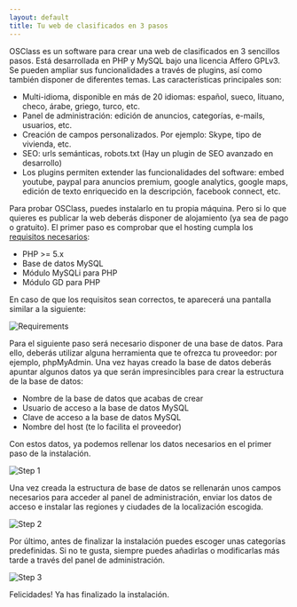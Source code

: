 ```yaml
---
layout: default
title: Tu web de clasificados en 3 pasos
---
```


OSClass es un software para crear una web de clasificados en 3 sencillos pasos. 
Está desarrollada en PHP y MySQL bajo una licencia Affero GPLv3. 
Se pueden ampliar sus funcionalidades a través de plugins, así como también disponer de diferentes temas. Las características principales son:

* Multi-idioma, disponible en más de 20 idiomas: español, sueco, lituano, checo, árabe, griego, turco, etc.
* Panel de administración: edición de anuncios, categorías, e-mails, usuarios, etc.
* Creación de campos personalizados. Por ejemplo: Skype, tipo de vivienda, etc.
* SEO: urls semánticas, robots.txt (Hay un plugin de SEO avanzado en desarrollo)
* Los plugins permiten extender las funcionalidades del software: embed youtube, paypal para anuncios premium, google analytics, google maps, edición de texto enriquecido en la descripción, facebook connect, etc.

Para probar OSClass, puedes instalarlo en tu propia máquina. Pero si lo que quieres es publicar la web deberás disponer de alojamiento (ya sea de pago o gratuito). El primer paso es comprobar que el hosting cumpla los [requisitos necesarios](http://osclass.org/es/installation-requirements/):

* PHP >= 5.x
* Base de datos MySQL
* Módulo MySQLi para PHP
* Módulo GD para PHP

En caso de que los requisitos sean correctos, te aparecerá una pantalla similar a la siguiente:

![Requirements][requirements]

Para el siguiente paso será necesario disponer de una base de datos. Para ello, deberás utilizar alguna herramienta que te ofrezca tu proveedor: por ejemplo, phpMyAdmin. Una vez hayas creado la base de datos deberás apuntar algunos datos ya que serán impresincibles para crear la estructura de la base de datos: 

* Nombre de la base de datos que acabas de crear
* Usuario de acceso a la base de datos MySQL
* Clave de acceso a la base de datos MySQL
* Nombre del host (te lo facilita el proveedor)

Con estos datos, ya podemos rellenar los datos necesarios en el primer paso de la instalación.

![Step 1][step_1]

Una vez creada la estructura de base de datos se rellenarán unos campos necesarios para acceder al panel de administración, enviar los datos de acceso e instalar las regiones y ciudades de la localización escogida.

![Step 2][step_2]

Por último, antes de finalizar la instalación puedes escoger unas categorías predefinidas. Si no te gusta, siempre puedes añadirlas o modificarlas más tarde a través del panel de administración. 

![Step 3][step_3]

Felicidades! Ya has finalizado la instalación.

[requirements]: http://osclass.github.com/img/tutorial/requirements.png
[step_1]: http://osclass.github.com/img/tutorial/step1.png
[step_2]: http://osclass.github.com/img/tutorial/step2.png
[step_3]: http://osclass.github.com/img/tutorial/step3.png
[finish]: http://osclass.github.com/img/tutorial/finish.png
